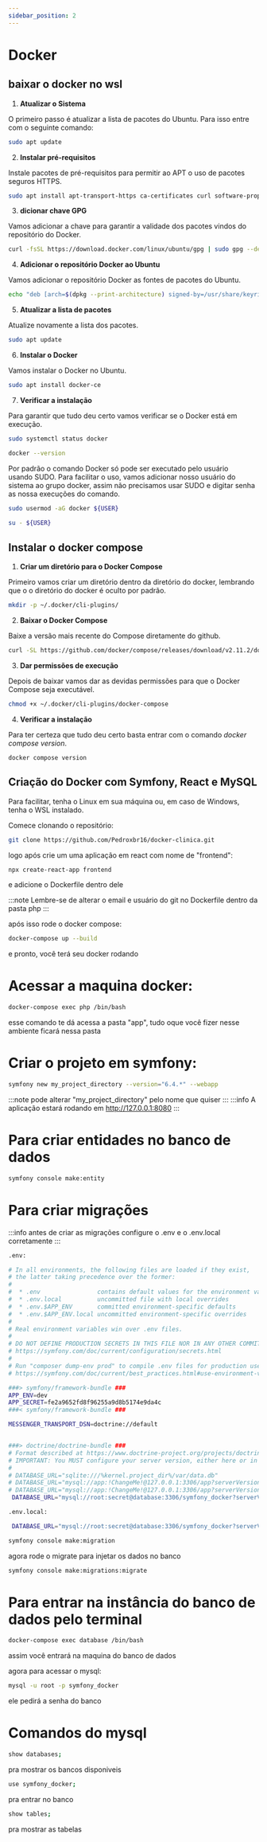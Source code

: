 ```yaml
---
sidebar_position: 2
---
```


# Docker

## baixar o docker no wsl

1. **Atualizar o Sistema**

O primeiro passo é atualizar a lista de pacotes do Ubuntu. Para isso entre com o seguinte comando:

```bash
sudo apt update
```

2. **Instalar pré-requisitos**

Instale pacotes de pré-requisitos para permitir ao APT o uso de pacotes seguros HTTPS.

```bash
sudo apt install apt-transport-https ca-certificates curl software-properties-common
```

3. **dicionar chave GPG**

Vamos adicionar a chave para garantir a validade dos pacotes vindos do repositório do Docker.

```bash
curl -fsSL https://download.docker.com/linux/ubuntu/gpg | sudo gpg --dearmor -o /usr/share/keyrings/docker-archive-keyring.gpg
```

4. **Adicionar o repositório Docker ao Ubuntu**

Vamos adicionar o repositório Docker as fontes de pacotes do Ubuntu.

```bash
echo "deb [arch=$(dpkg --print-architecture) signed-by=/usr/share/keyrings/docker-archive-keyring.gpg] https://download.docker.com/linux/ubuntu $(lsb_release -cs) stable" | sudo tee /etc/apt/sources.list.d/docker.list > /dev/null
```

5. **Atualizar a lista de pacotes**

Atualize novamente a lista dos pacotes.

```bash
sudo apt update
```

6. **Instalar o Docker**

Vamos instalar o Docker no Ubuntu.

```bash
sudo apt install docker-ce
```

7. **Verificar a instalação**

Para garantir que tudo deu certo vamos verificar se o Docker está em execução.

```bash
sudo systemctl status docker
```

```bash
docker --version
```

Por padrão o comando Docker só pode ser executado pelo usuário usando SUDO. Para facilitar o uso, vamos adicionar nosso usuário do sistema ao grupo docker, assim não precisamos usar SUDO e digitar senha as nossa execuções do comando.

```bash
sudo usermod -aG docker ${USER}
```

```bash
su - ${USER}
```

## Instalar o docker compose

1. **Criar um diretório para o Docker Compose**

Primeiro vamos criar um diretório dentro da diretório do docker, lembrando que o o diretório do docker é oculto por padrão.

```bash
mkdir -p ~/.docker/cli-plugins/
```

2. **Baixar o Docker Compose**

Baixe a versão mais recente do Compose diretamente do github.

```bash
curl -SL https://github.com/docker/compose/releases/download/v2.11.2/docker-compose-linux-x86_64 -o ~/.docker/cli-plugins/docker-compose
```

3. **Dar permissões de execução**

Depois de baixar vamos dar as devidas permissões para que o Docker Compose seja executável.

```bash
chmod +x ~/.docker/cli-plugins/docker-compose
```

4. **Verificar a instalação**

Para ter certeza que tudo deu certo basta entrar com o comando *docker compose version*.

```
docker compose version
```


## Criação do Docker com Symfony, React e MySQL

Para facilitar, tenha o Linux em sua máquina ou, em caso de Windows, tenha o WSL instalado.

Comece clonando o repositório:

```bash
git clone https://github.com/Pedroxbr16/docker-clinica.git
```

logo após crie um uma aplicação em react com nome de "frontend":

```bash
npx create-react-app frontend
```

e adicione o Dockerfile dentro dele

:::note
Lembre-se de alterar o email e usuário do git no Dockerfile dentro da pasta php
:::

após isso rode o docker compose:

```bash
docker-compose up --build
```

e pronto, você terá seu docker rodando

# Acessar a maquina docker:

```bash
docker-compose exec php /bin/bash
```

esse comando te dá acessa a pasta "app", tudo oque você fizer nesse ambiente ficará nessa pasta

# Criar o projeto em symfony:

```bash
symfony new my_project_directory --version="6.4.*" --webapp
```

:::note
pode alterar "my_project_directory" pelo nome que quiser
:::
:::info
A aplicação estará rodando em http://127.0.0.1:8080
:::

# Para criar entidades no banco de dados

```bash
symfony console make:entity
```
# Para criar migrações

:::info
antes de criar as migrações configure o .env e o .env.local corretamente
:::
```bash
.env:

# In all environments, the following files are loaded if they exist,
# the latter taking precedence over the former:
#
#  * .env                contains default values for the environment variables needed by the app
#  * .env.local          uncommitted file with local overrides
#  * .env.$APP_ENV       committed environment-specific defaults
#  * .env.$APP_ENV.local uncommitted environment-specific overrides
#
# Real environment variables win over .env files.
#
# DO NOT DEFINE PRODUCTION SECRETS IN THIS FILE NOR IN ANY OTHER COMMITTED FILES.
# https://symfony.com/doc/current/configuration/secrets.html
#
# Run "composer dump-env prod" to compile .env files for production use (requires symfony/flex >=1.2).
# https://symfony.com/doc/current/best_practices.html#use-environment-variables-for-infrastructure-configuration

###> symfony/framework-bundle ###
APP_ENV=dev
APP_SECRET=fe2a9652fd8f96255a9d8b5174e9da4c
###< symfony/framework-bundle ###

MESSENGER_TRANSPORT_DSN=doctrine://default


###> doctrine/doctrine-bundle ###
# Format described at https://www.doctrine-project.org/projects/doctrine-dbal/en/latest/reference/configuration.html#connecting-using-a-url
# IMPORTANT: You MUST configure your server version, either here or in config/packages/doctrine.yaml
#
# DATABASE_URL="sqlite:///%kernel.project_dir%/var/data.db"
# DATABASE_URL="mysql://app:!ChangeMe!@127.0.0.1:3306/app?serverVersion=8.0.32&charset=utf8mb4"
# DATABASE_URL="mysql://app:!ChangeMe!@127.0.0.1:3306/app?serverVersion=10.11.2-MariaDB&charset=utf8mb4"
 DATABASE_URL="mysql://root:secret@database:3306/symfony_docker?serverVersion=8.0"
```

```bash
.env.local:

 DATABASE_URL="mysql://root:secret@database:3306/symfony_docker?serverVersion=8.0"
```

```bash
symfony console make:migration
```

agora rode o migrate para injetar os dados no banco

```bash
symfony console make:migrations:migrate
```

# Para entrar na instância do banco de dados pelo terminal

```bash
docker-compose exec database /bin/bash
```

assim você entrará na maquina do banco de dados

agora para acessar o mysql:

```bash
mysql -u root -p symfony_docker
```
ele pedirá a senha do banco

# Comandos do mysql

```bash
show databases;
```
pra mostrar os bancos disponiveis

```bash
use symfony_docker; 
```
pra entrar no banco

```bash
show tables;
```
pra mostrar as tabelas
